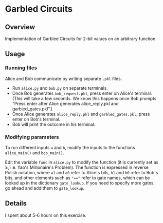 # Garbled Circuits

## Overview
Implementation of Garbled Circuits for 2-bit values on an arbitrary function.

## Usage
### Running files
Alice and Bob communicate by writing separate ```.pkl``` files.

* Run ```alice.py``` and ```bob.py``` on separate terminals.
* Once Bob generates ```bob_request.pkl```, press enter on Alice's terminal. (This will take a few seconds. We know this happens once Bob prompts "Press enter after Alice generates alice_reply.pkl and garbled_gates.pkl".)
* Once Alice generates ```alice_reply.pkl``` and ```garbled_gates.pkl```, press enter on Bob's terminal.
* Bob will print the outcome in his terminal.

### Modifying parameters
To run different inputs ```a``` and ```b```, modify the inputs to the functions ```alice_main()``` and ```bob_main()```.

Edit the variable ```func``` in ```alice.py``` to modify the function (it is currently set as $\geq$, i.e. Yao's Millionaire's Problem). The function is expressed in reverse Polish notation, where ```a1``` and ```a0``` refer to Alice's bits, ```b1``` and ```b0``` refer to Bob's bits, and other elements such as ```"=="``` refer to gate names, which can be looked up in the dictionary ```gate_lookup```. If you need to specify more gates, go ahead and add them to ```gate_lookup```.

## Details
I spent about 5-6 hours on this exercise.
